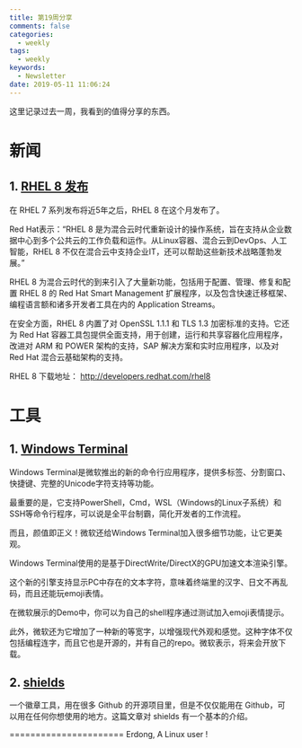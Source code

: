 ```yaml
---
title: 第19周分享
comments: false
categories:
  - weekly
tags:
  - weekly
keywords:
  - Newsletter
date: 2019-05-11 11:06:24
---
```



这里记录过去一周，我看到的值得分享的东西。
<!--more-->

# 新闻

## 1. [RHEL 8 发布](https://developers.redhat.com/blog/2019/05/07/red-hat-enterprise-linux-8-now-generally-available/)

在 RHEL 7 系列发布将近5年之后，RHEL 8 在这个月发布了。

Red Hat表示：“RHEL 8 是为混合云时代重新设计的操作系统，旨在支持从企业数据中心到多个公共云的工作负载和运作。从Linux容器、混合云到DevOps、人工智能，RHEL 8 不仅在混合云中支持企业IT，还可以帮助这些新技术战略蓬勃发展。”

RHEL 8 为混合云时代的到来引入了大量新功能，包括用于配置、管理、修复和配置 RHEL 8 的 Red Hat Smart Management 扩展程序，以及包含快速迁移框架、编程语言额和诸多开发者工具在内的 Application Streams。


在安全方面，RHEL 8 内置了对 OpenSSL 1.1.1 和 TLS 1.3 加密标准的支持。它还为 Red Hat 容器工具包提供全面支持，用于创建，运行和共享容器化应用程序，改进对 ARM 和 POWER 架构的支持，SAP 解决方案和实时应用程序，以及对 Red Hat 混合云基础架构的支持。

RHEL 8  下载地址： http://developers.redhat.com/rhel8 

# 工具

## 1. [Windows Terminal](https://github.com/microsoft/Terminal)

Windows Terminal是微软推出的新的命令行应用程序，提供多标签、分割窗口、快捷键、完整的Unicode字符支持等功能。

最重要的是，它支持PowerShell，Cmd，WSL（Windows的Linux子系统）和SSH等命令行程序，可以说是全平台制霸，简化开发者的工作流程。

而且，颜值即正义！微软还给Windows Terminal加入很多细节功能，让它更美观。

Windows Terminal使用的是基于DirectWrite/DirectX的GPU加速文本渲染引擎。

这个新的引擎支持显示PC中存在的文本字符，意味着终端里的汉字、日文不再乱码，而且还能玩emoji表情。

在微软展示的Demo中，你可以为自己的shell程序通过测试加入emoji表情提示。

此外，微软还为它增加了一种新的等宽字，以增强现代外观和感觉。这种字体不仅包括编程连字，而且它也是开源的，并有自己的repo。微软表示，将来会开放下载。

## 2. [shields](https://shields.io)

一个徽章工具，用在很多 Github 的开源项目里，但是不仅仅能用在 Github，可以用在任何你想使用的地方。这篇文章对 shields 有一个基本的介绍。




======================
Erdong, A Linux user !
